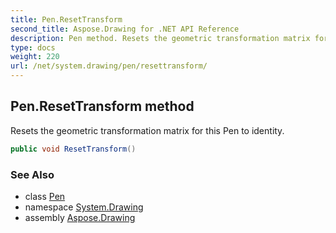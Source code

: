 ```yaml
---
title: Pen.ResetTransform
second_title: Aspose.Drawing for .NET API Reference
description: Pen method. Resets the geometric transformation matrix for this Pen to identity
type: docs
weight: 220
url: /net/system.drawing/pen/resettransform/
---
```

## Pen.ResetTransform method

Resets the geometric transformation matrix for this Pen to identity.

```csharp
public void ResetTransform()
```

### See Also

* class [Pen](../)
* namespace [System.Drawing](../../pen/)
* assembly [Aspose.Drawing](../../../)


